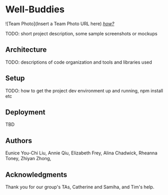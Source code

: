 # Well-Buddies

![Team Photo](Insert a Team Photo URL here)
[*how?*](https://help.github.com/articles/about-readmes/#relative-links-and-image-paths-in-readme-files)

TODO: short project description, some sample screenshots or mockups

## Architecture

TODO:  descriptions of code organization and tools and libraries used

## Setup

TODO: how to get the project dev environment up and running, npm install etc

## Deployment

TBD

## Authors

Eunice You-Chi Liu,
Annie Qiu,
Elizabeth Frey,
Alina Chadwick,
Rheanna Toney,
Zhiyan Zhong,

## Acknowledgments
Thank you for our group's TAs, Catherine and Samiha, and Tim's help.
